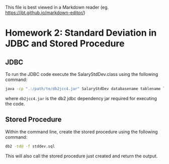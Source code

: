 This file is best viewed in a Markdown reader (eg. https://jbt.github.io/markdown-editor/)

# Homework 2: Standard Deviation in JDBC and Stored Procedure

## JDBC
To run the JDBC code execute the SalaryStdDev.class using the following command:
```bash
java -cp ".:/path/to/db2jcc4.jar" SalaryStdDev databasename tablename login password
```
where `db2jcc4.jar` is the db2 jdbc dependency jar required for executing the code.

## Stored Procedure
Within the command line, create the stored procedure using the following command:
```bash
db2 -td@ -f stddev.sql
```
This will also call the stored procedure just created and return the output.
